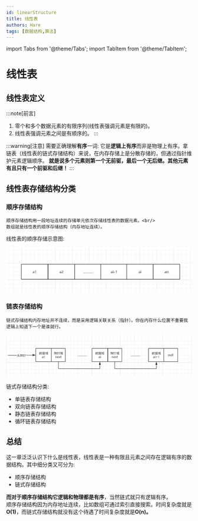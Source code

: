 ```yaml
---
id: linearStructure
title: 线性表
authors: Hare
tags: [数据结构,算法]
---
```

import Tabs from '@theme/Tabs';
import TabItem from '@theme/TabItem';

# 线性表

## 线性表定义

:::note[前言]
1. 零个和多个数据元素的有限序列(线性表强调元素是有限的)。
2. 线性表强调元素之间是有顺序的。
:::

:::warning[注意]
需要正确理解**有序**一词:  它是**逻辑上有序**而非是物理上有序。拿链表（线性表的链式存储结构）来说，在内存存储上是分散存储的，但通过指针维护元素逻辑顺序。
**就是说多个元素则第一个无前驱，最后一个无后继。其他元素有且只有一个前驱和后继！**
:::

## 线性表存储结构分类

### 顺序存储结构

~~~
顺序存储结构用一段地址连续的存储单元依次存储线性表的数据元素。<br/>
数组就是线性表的顺序存储结构（内存地址连续）。
~~~

线性表的顺序存储示意图:

![线性结构示意图](../../../../static/img/dataStructures/线性结构/顺序存储.png)


### 链表存储结构

~~~
链式存储结构内存地址并不连续，而是采用逻辑关联关系（指针）。你在内存什么位置不重要我逻辑上知道下一个是谁就行。
~~~

![线性结构示意图](../../../../static/img/dataStructures/线性结构/单链表存储.png)

链式存储结构分类:
* 单链表存储结构
* 双向链表存储结构
* 静态链表存储结构
* 循环链表存储结构

## 总结
这一章泛泛认识下什么是线性表，线性表是一种有限且元素之间存在逻辑有序的数据结构。其中细分类又可分为:
* 顺序存储结构
* 链式存储结构

**而对于顺序存储结构它逻辑和物理都是有序**，当然链式就只有逻辑有序。<br/>
顺序存储结构因为内存地址连续，比如数组可通过索引直接搜索。时间复杂度就是**O(1)**，而链式存储结构就没有这个待遇了时间复杂度就是**O(n)。**
